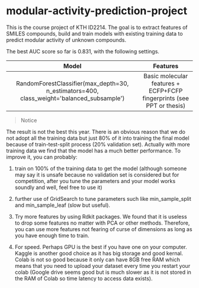 # modular-activity-prediction-project

This is the course project of KTH ID2214. The goal is to extract features of SMILES compounds, build and train models with existing training data to predict modular activity of unknown compounds.

The best AUC score so far is 0.831, with the following settings.

|Model|Features|
|:---:|:---:|
|RandomForestClassifier(max_depth=30, n_estimators=400, class_weight='balanced_subsample')|Basic molecular features + ECFP+FCFP fingerprints (see PPT or thesis)|

> Notice

The result is not the best this year. There is an obvious reason that we do not adopt all the training data but just 80% of it into training the final model because of train-test-split process (20% validation set). Actually with more training data we find that the model has a much better performance. To improve it, you can probably:  

1. train on 100% of the training data to get the model (although someone may say it is unsafe because no validation set is considered but for competition, after you tune the parameters and your model works soundly and well, feel free to use it)

2. further use of GridSearch to tune parameters such like min_sample_split and min_sample_leaf (slow but useful).

3. Try more features by using Rdkit packages. We found that it is useless to drop some features no matter with PCA or other methods. Therefore, you can use more features not fearing of curse of dimensions as long as you have enough time to train.

4. For speed. Perhaps GPU is the best if you have one on your computer. Kaggle is another good choice as it has big storage and good kernal. Colab is not so good because it only can have 8GB free RAM which means that you need to upload your dataset every time you restart your colab (Google drive seems good but is much slower as it is not stored in the RAM of Colab so time latency to access data exists).